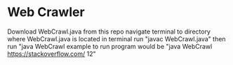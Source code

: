 # Web Crawler
Download WebCrawl.java from this repo
navigate terminal to directory where WebCrawl.java is located
in terminal run "javac WebCrawl.java"
then run "java WebCrawl <url with https> <number of urls you want to hop to>
example to run program would be "java WebCrawl https://stackoverflow.com/ 12"
